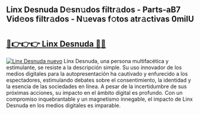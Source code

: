 ## Linx Desnuda D𝚎sn𝚞dos filtr𝚊dos - Parts-aB7 Vid𝚎os filtr𝚊dos - N𝚞evas f𝚘tos atr𝚊ctivas 0milU

# <h2><a href="http://mb4nf2.tromn.icu/?c=Linx+Desnuda">🔗👉👉👉 Linx Desnuda 🔗🔗</a></h2>

[![Linx Desnuda nuevo](https://i.imgur.com/pEAQMta.gif)](http://mb4nf2.tromn.icu/?c=Linx+Desnuda)
Linx Desnuda, una persona multifacética y estimulante, se resiste a la descripción simple. Su uso innovador de los medios digitales para la autopresentación ha cautivado y enfurecido a los espectadores, estimulando debates sobre el consentimiento, la identidad y la esencia de las sociedades en línea. A pesar de la incertidumbre de sus próximas acciones, su impacto en el ámbito digital es profundo. Con un compromiso inquebrantable y un magnetismo innegable, el impacto de Linx Desnuda en los medios digitales es imparable.
